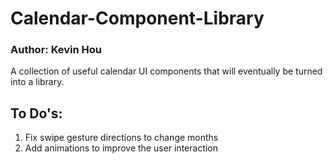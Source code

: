 # Calendar-Component-Library  
### Author: Kevin Hou  
A collection of useful calendar UI components that will eventually be turned into a library.

## To Do's:
1. Fix swipe gesture directions to change months
2. Add animations to improve the user interaction
